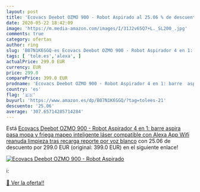 ```yaml
---
layout: post
title: 'Ecovacs Deebot OZMO 900 - Robot Aspirado al 25.06 % de descuento'
date: 2020-05-22 18:42:09
image: 'https://m.media-amazon.com/images/I/31J2v65Q7+L._SL200_.jpg'
comments: true
category: ofertas
author: ring
slug: 'B07N1K6SGQ-es Ecovacs Deebot OZMO 900 - Robot Aspirador 4 en 1: barre...'
tags: [ 'tole.es','alexa', ]
actualPrice: 299.0 EUR
currency: EUR
price: 299.0
comparePrice: 399.0 EUR
prodname: 'Ecovacs Deebot OZMO 900 - Robot Aspirador 4 en 1: barre  aspira  pasa mopa y friega  mapeo inteligente láser  compatible con Alexa  App  Wifi  reanuda limpieza tras recarga  reporte por voz  blanco'
country: 'es'
flag: '🇪🇸'
buyurl: 'https://www.amazon.es/dp/B07N1K6SGQ/?tag=tolees-21'
descuento: '25.06'
average: '307.65714285714284'
---
```


Está [Ecovacs Deebot OZMO 900 - Robot Aspirador 4 en 1: barre  aspira  pasa mopa y friega  mapeo inteligente láser  compatible con Alexa  App  Wifi  reanuda limpieza tras recarga  reporte por voz  blanco](https://www.amazon.es/dp/B07N1K6SGQ/?tag=tolees-21) con 25.06 de descuento por 299.0 EUR (original: 399.0 EUR) en el siguiente enlace!

[![Ecovacs Deebot OZMO 900 - Robot Aspirado](https://m.media-amazon.com/images/I/31J2v65Q7+L._SL200_.jpg)](https://www.amazon.es/dp/B07N1K6SGQ/?tag=tolees-21)

ℹ️:


[🛒 Ver la oferta!!](https://www.amazon.es/dp/B07N1K6SGQ/?tag=tolees-21)

